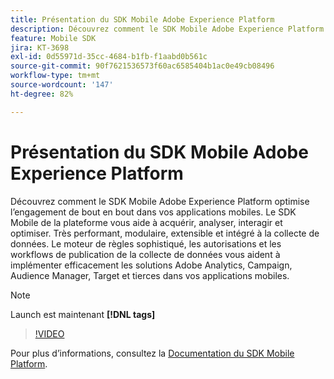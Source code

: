 ```yaml
---
title: Présentation du SDK Mobile Adobe Experience Platform
description: Découvrez comment le SDK Mobile Adobe Experience Platform optimise l’engagement de bout en bout dans vos applications mobiles. Le SDK Mobile de la plateforme vous aide à acquérir, analyser, interagir et optimiser. Très performant, modulaire, extensible et intégré à la collecte de données. Le moteur de règles sophistiqué, les autorisations et les workflows de publication de la collecte de données vous aident à implémenter efficacement les solutions Adobe Analytics, Campaign, Audience Manager, Target et tierces dans vos applications mobiles.
feature: Mobile SDK
jira: KT-3698
exl-id: 0d55971d-35cc-4684-b1fb-f1aabd0b561c
source-git-commit: 90f7621536573f60ac6585404b1ac0e49cb08496
workflow-type: tm+mt
source-wordcount: '147'
ht-degree: 82%

---
```


# Présentation du SDK Mobile Adobe Experience Platform

Découvrez comment le SDK Mobile Adobe Experience Platform optimise l’engagement de bout en bout dans vos applications mobiles. Le SDK Mobile de la plateforme vous aide à acquérir, analyser, interagir et optimiser. Très performant, modulaire, extensible et intégré à la collecte de données. Le moteur de règles sophistiqué, les autorisations et les workflows de publication de la collecte de données vous aident à implémenter efficacement les solutions Adobe Analytics, Campaign, Audience Manager, Target et tierces dans vos applications mobiles.

>[!NOTE]
>
> Launch est maintenant **[!DNL tags]**

>[!VIDEO](https://video.tv.adobe.com/v/28948?quality=12&learn=on)

Pour plus d’informations, consultez la [Documentation du SDK Mobile Platform](https://developer.adobe.com/client-sdks/documentation/).
